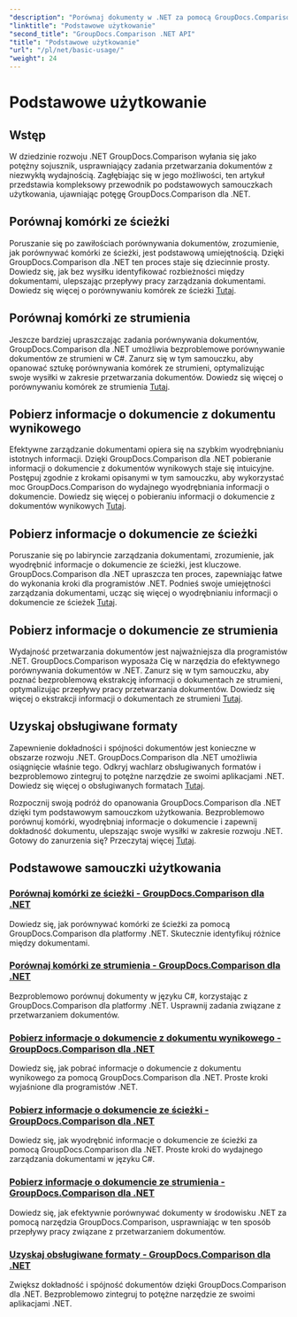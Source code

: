 ```yaml
---
"description": "Porównaj dokumenty w .NET za pomocą GroupDocs.Comparison. Poznaj podstawowe samouczki dotyczące użycia, obejmujące porównanie komórek, ekstrakcję informacji o dokumencie i obsługiwane formaty."
"linktitle": "Podstawowe użytkowanie"
"second_title": "GroupDocs.Comparison .NET API"
"title": "Podstawowe użytkowanie"
"url": "/pl/net/basic-usage/"
"weight": 24
---
```


# Podstawowe użytkowanie

## Wstęp

W dziedzinie rozwoju .NET GroupDocs.Comparison wyłania się jako potężny sojusznik, usprawniający zadania przetwarzania dokumentów z niezwykłą wydajnością. Zagłębiając się w jego możliwości, ten artykuł przedstawia kompleksowy przewodnik po podstawowych samouczkach użytkowania, ujawniając potęgę GroupDocs.Comparison dla .NET.

## Porównaj komórki ze ścieżki
Poruszanie się po zawiłościach porównywania dokumentów, zrozumienie, jak porównywać komórki ze ścieżki, jest podstawową umiejętnością. Dzięki GroupDocs.Comparison dla .NET ten proces staje się dziecinnie prosty. Dowiedz się, jak bez wysiłku identyfikować rozbieżności między dokumentami, ulepszając przepływy pracy zarządzania dokumentami. Dowiedz się więcej o porównywaniu komórek ze ścieżki [Tutaj](./compare-cells-from-path/).

## Porównaj komórki ze strumienia
Jeszcze bardziej upraszczając zadania porównywania dokumentów, GroupDocs.Comparison dla .NET umożliwia bezproblemowe porównywanie dokumentów ze strumieni w C#. Zanurz się w tym samouczku, aby opanować sztukę porównywania komórek ze strumieni, optymalizując swoje wysiłki w zakresie przetwarzania dokumentów. Dowiedz się więcej o porównywaniu komórek ze strumienia [Tutaj](./compare-cells-from-stream/).

## Pobierz informacje o dokumencie z dokumentu wynikowego
Efektywne zarządzanie dokumentami opiera się na szybkim wyodrębnianiu istotnych informacji. Dzięki GroupDocs.Comparison dla .NET pobieranie informacji o dokumencie z dokumentów wynikowych staje się intuicyjne. Postępuj zgodnie z krokami opisanymi w tym samouczku, aby wykorzystać moc GroupDocs.Comparison do wydajnego wyodrębniania informacji o dokumencie. Dowiedz się więcej o pobieraniu informacji o dokumencie z dokumentów wynikowych [Tutaj](./get-document-info-from-result-document/).

## Pobierz informacje o dokumencie ze ścieżki
Poruszanie się po labiryncie zarządzania dokumentami, zrozumienie, jak wyodrębnić informacje o dokumencie ze ścieżki, jest kluczowe. GroupDocs.Comparison dla .NET upraszcza ten proces, zapewniając łatwe do wykonania kroki dla programistów .NET. Podnieś swoje umiejętności zarządzania dokumentami, ucząc się więcej o wyodrębnianiu informacji o dokumencie ze ścieżek [Tutaj](./get-document-info-from-path/).

## Pobierz informacje o dokumencie ze strumienia
Wydajność przetwarzania dokumentów jest najważniejsza dla programistów .NET. GroupDocs.Comparison wyposaża Cię w narzędzia do efektywnego porównywania dokumentów w .NET. Zanurz się w tym samouczku, aby poznać bezproblemową ekstrakcję informacji o dokumentach ze strumieni, optymalizując przepływy pracy przetwarzania dokumentów. Dowiedz się więcej o ekstrakcji informacji o dokumentach ze strumieni [Tutaj](./get-document-info-from-stream/).

## Uzyskaj obsługiwane formaty
Zapewnienie dokładności i spójności dokumentów jest konieczne w obszarze rozwoju .NET. GroupDocs.Comparison dla .NET umożliwia osiągnięcie właśnie tego. Odkryj wachlarz obsługiwanych formatów i bezproblemowo zintegruj to potężne narzędzie ze swoimi aplikacjami .NET. Dowiedz się więcej o obsługiwanych formatach [Tutaj](./get-supported-formats/).

Rozpocznij swoją podróż do opanowania GroupDocs.Comparison dla .NET dzięki tym podstawowym samouczkom użytkowania. Bezproblemowo porównuj komórki, wyodrębniaj informacje o dokumencie i zapewnij dokładność dokumentu, ulepszając swoje wysiłki w zakresie rozwoju .NET. Gotowy do zanurzenia się? Przeczytaj więcej [Tutaj](https://tutorials.groupdocs.com/comparison/net).
## Podstawowe samouczki użytkowania
### [Porównaj komórki ze ścieżki - GroupDocs.Comparison dla .NET](./compare-cells-from-path/)
Dowiedz się, jak porównywać komórki ze ścieżki za pomocą GroupDocs.Comparison dla platformy .NET. Skutecznie identyfikuj różnice między dokumentami.
### [Porównaj komórki ze strumienia - GroupDocs.Comparison dla .NET](./compare-cells-from-stream/)
Bezproblemowo porównuj dokumenty w języku C#, korzystając z GroupDocs.Comparison dla platformy .NET. Usprawnij zadania związane z przetwarzaniem dokumentów.
### [Pobierz informacje o dokumencie z dokumentu wynikowego - GroupDocs.Comparison dla .NET](./get-document-info-from-result-document/)
Dowiedz się, jak pobrać informacje o dokumencie z dokumentu wynikowego za pomocą GroupDocs.Comparison dla .NET. Proste kroki wyjaśnione dla programistów .NET.
### [Pobierz informacje o dokumencie ze ścieżki - GroupDocs.Comparison dla .NET](./get-document-info-from-path/)
Dowiedz się, jak wyodrębnić informacje o dokumencie ze ścieżki za pomocą GroupDocs.Comparison dla .NET. Proste kroki do wydajnego zarządzania dokumentami w języku C#.
### [Pobierz informacje o dokumencie ze strumienia - GroupDocs.Comparison dla .NET](./get-document-info-from-stream/)
Dowiedz się, jak efektywnie porównywać dokumenty w środowisku .NET za pomocą narzędzia GroupDocs.Comparison, usprawniając w ten sposób przepływy pracy związane z przetwarzaniem dokumentów.
### [Uzyskaj obsługiwane formaty - GroupDocs.Comparison dla .NET](./get-supported-formats/)
Zwiększ dokładność i spójność dokumentów dzięki GroupDocs.Comparison dla .NET. Bezproblemowo zintegruj to potężne narzędzie ze swoimi aplikacjami .NET.